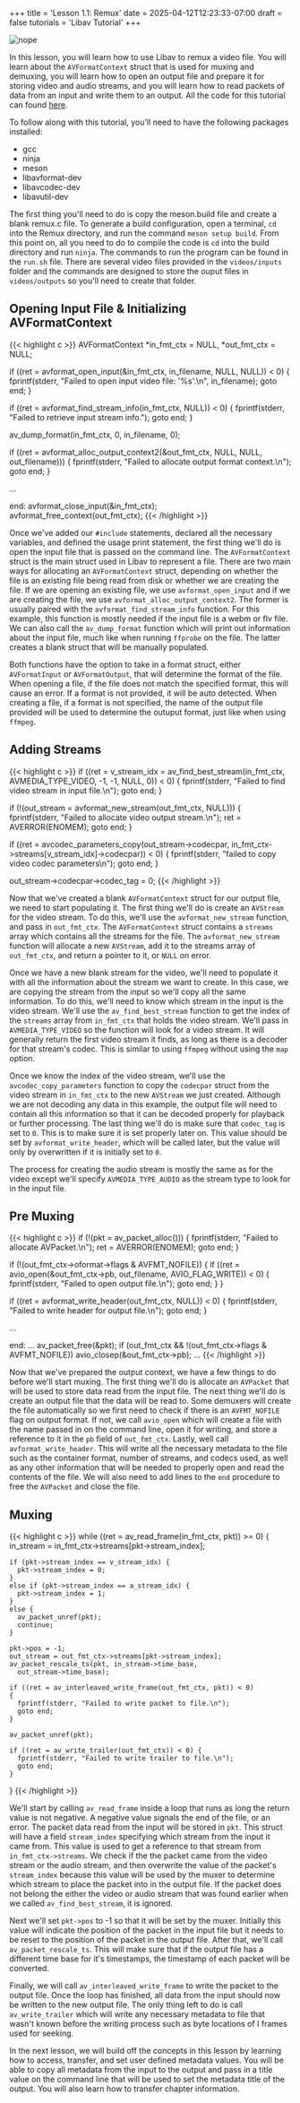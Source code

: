 +++
title = 'Lesson 1.1: Remux'
date = 2025-04-12T12:23:33-07:00
draft = false
tutorials = 'Libav Tutorial'
+++

![nope](/images/LibavTutorial/Lesson_1.1/nope.jpg)

In this lesson, you will learn how to use Libav to remux a video file. You will
learn about the `AVFormatContext` struct that is used for muxing and demuxing,
you will learn how to open an output file and prepare it for storing video and
audio streams, and you will learn how to read packets of data from an input
and write them to an output. All the code for this tutorial can found
[here](https://github.com/danielxhogan/LibavTutorial/tree/main/Lesson%201%3A%20Remux/Lesson%201.1%3A%20Remux).

To follow along with this tutorial, you'll need to have the following packages
installed:
- gcc
- ninja
- meson
- libavformat-dev
- libavcodec-dev
- libavutil-dev

The first thing you'll need to do is copy the meson.build file and create a
blank remux.c file. To generate a build configuration, open a terminal, `cd`
into the Remux directory, and run the command `meson setup build`. From this
point on, all you need to do to compile the code is `cd` into the build
directory and run `ninja`. The commands to run the program can be found in the
`run.sh` file. There are several video files provided in the `videos/inputs`
folder and the commands are designed to store the ouput files in
`videos/outputs` so you'll need to create that folder.

## Opening Input File & Initializing AVFormatContext

{{< highlight c >}}
AVFormatContext *in_fmt_ctx = NULL, *out_fmt_ctx = NULL;

if ((ret = avformat_open_input(&in_fmt_ctx, in_filename,
  NULL, NULL)) < 0)
{
  fprintf(stderr, "Failed to open input video file: '%s'.\n",
    in_filename);
  goto end;
}

if ((ret = avformat_find_stream_info(in_fmt_ctx, NULL)) < 0) {
  fprintf(stderr, "Failed to retrieve input stream info.");
  goto end;
}

av_dump_format(in_fmt_ctx, 0, in_filename, 0);

if ((ret = avformat_alloc_output_context2(&out_fmt_ctx,
  NULL, NULL, out_filename)))
{
  fprintf(stderr, "Failed to allocate output format context.\n");
  goto end;
}

...

end:
  avformat_close_input(&in_fmt_ctx);
  avformat_free_context(out_fmt_ctx);
{{< /highlight >}}

Once we've added our `#include` statements, declared all the necessary
variables, and defined the usage print statement, the first thing we'll do is
open the input file that is passed on the command line. The
`AVFormatContext` struct is the main struct used in Libav to represent a
file. There are two main ways for allocating an `AVFormatContext` struct,
depending on whether the file is an existing file being read from disk or
whether we are creating the file. If we are opening an existing file, we
use `avformat_open_input` and if we are creating the file, we use
`avformat_alloc_output_context2`. The former is usually paired with the
`avformat_find_stream_info` function. For this example, this function is mostly
needed if the input file is a webm or flv file. We can also call the
`av_dump_format` function which will print out information about the input file,
much like when running `ffprobe` on the file. The latter creates a blank struct
that will be manually populated.

Both functions have the option to take in a format
struct, either `AVFormatInput` or `AVFormatOutput`, that will determine
the format of the file. When opening a file, if the file does not match the
specified format, this will cause an error. If a format is not provided, it
will be auto detected. When creating a file, if a format is not specified,
the name of the output file provided will be used to determine the outuput
format, just like when using `ffmpeg`.

## Adding Streams

{{< highlight c >}}
if ((ret = v_stream_idx = av_find_best_stream(in_fmt_ctx,
  AVMEDIA_TYPE_VIDEO, -1, -1, NULL, 0)) < 0)
{
  fprintf(stderr, "Failed to find video stream in input file.\n");
  goto end;
}

if (!(out_stream = avformat_new_stream(out_fmt_ctx, NULL))) {
  fprintf(stderr, "Failed to allocate video output stream.\n");
  ret = AVERROR(ENOMEM);
  goto end;
}

if ((ret = avcodec_parameters_copy(out_stream->codecpar,
  in_fmt_ctx->streams[v_stream_idx]->codecpar)) < 0)
{
  fprintf(stderr, "failed to copy video codec parameters\n");
  goto end;
}

out_stream->codecpar->codec_tag = 0;
{{< /highlight >}}

Now that we've created a blank `AVFormatContext` struct for our output file, we
need to start populating it. The first thing we'll do is create an `AVStream`
for the video stream. To do this, we'll use the `avformat_new_stream` function,
and pass in `out_fmt_ctx`. The `AVFormatContext` struct contains a `streams`
array which contains all the streams for the file. The `avformat_new_stream`
function will allocate a new `AVStream`, add it to the streams array of
`out_fmt_ctx`, and return a pointer to it, or `NULL` on error.

Once we have a new blank stream for the video, we'll need to populate it
with all the information about the stream we want to create. In this case, we
are copying the stream from the input so we'll copy all the same information.
To do this, we'll need to know which stream in the input is the video stream.
We'll use the `av_find_best_stream` function to get the index of the `streams`
array from `in_fmt_ctx` that holds the video stream. We'll pass in
`AVMEDIA_TYPE_VIDEO` so the function will look for a video stream. It will
generally return the first video stream it finds, as long as there is a decoder
for that stream's codec. This is similar to using `ffmpeg` without using the
`map` option.

Once we know the index of the video stream, we'll use the
`avcodec_copy_parameters` function to copy the `codecpar` struct from the video
stream in `in_fmt_ctx` to the new `AVStream` we just created. Although we are
not decoding any data in this example, the output file will need to contain all
this information so that it can be decoded properly for playback or further
processing. The last thing we'll do is make sure that `codec_tag` is set to
`0`. This is to make sure it is set properly later on. This value should be set
by `avformat_write_header`, which will be called later, but the value will only
by overwritten if it is initially set to `0`.

The process for creating the audio stream is mostly the same as for the video
except we'll specify `AVMEDIA_TYPE_AUDIO` as the stream type to look for in the
input file.

## Pre Muxing

{{< highlight c >}}
  if (!(pkt = av_packet_alloc())) {
    fprintf(stderr, "Failed to allocate AVPacket.\n");
    ret = AVERROR(ENOMEM);
    goto end;
  }

  if (!(out_fmt_ctx->oformat->flags & AVFMT_NOFILE)) {
    if ((ret = avio_open(&out_fmt_ctx->pb, out_filename,
      AVIO_FLAG_WRITE)) < 0)
    {
      fprintf(stderr, "Failed to open output file.\n");
      goto end;
    }
  }

  if ((ret = avformat_write_header(out_fmt_ctx, NULL)) < 0) {
    fprintf(stderr, "Failed to write header for output file.\n");
    goto end;
  }

  ...

  end:
    ...
    av_packet_free(&pkt);
    if (out_fmt_ctx && !(out_fmt_ctx->flags & AVFMT_NOFILE))
      avio_closep(&out_fmt_ctx->pb);
    ...
{{< /highlight >}}

Now that we've prepared the output context, we have a few things to do before
we'll start muxing. The first thing we'll do is allocate an `AVPacket` that
will be used to store data read from the input file. The next thing we'll do is
create an output file that the data will be read to. Some demuxers will create
the file automatically so we first need to check if there is an `AVFMT_NOFILE`
flag on output format. If not, we call `avio_open` which will create a file
with the name passed in on the command line, open it for writing, and store a
reference to it in the `pb` field of `out_fmt_ctx`. Lastly, well call
`avformat_write_header`. This will write all the necessary metadata to the
file such as the container format, number of streams, and codecs used,
as well as any other information that will be needed to properly open and read
the contents of the file. We will also need to add lines to the `end` procedure
to free the `AVPacket` and close the file.

## Muxing

{{< highlight c >}}
  while ((ret = av_read_frame(in_fmt_ctx, pkt)) >= 0)
  {
    in_stream = in_fmt_ctx->streams[pkt->stream_index];

    if (pkt->stream_index == v_stream_idx) {
      pkt->stream_index = 0;
    }
    else if (pkt->stream_index == a_stream_idx) {
      pkt->stream_index = 1;
    }
    else {
      av_packet_unref(pkt);
      continue;
    }

    pkt->pos = -1;
    out_stream = out_fmt_ctx->streams[pkt->stream_index];
    av_packet_rescale_ts(pkt, in_stream->time_base,
      out_stream->time_base);

    if ((ret = av_interleaved_write_frame(out_fmt_ctx, pkt)) < 0)
    {
      fprintf(stderr, "Failed to write packet to file.\n");
      goto end;
    }

    av_packet_unref(pkt);

    if ((ret = av_write_trailer(out_fmt_ctx)) < 0) {
      fprintf(stderr, "Failed to write trailer to file.\n");
      goto end;
    }
  }
{{< /highlight >}}

We'll start by calling `av_read_frame` inside a loop that runs as long the
return value is not negative. A negative value signals the end of the file,
or an error. The packet data read from the input will be stored in `pkt`. This
struct will have a field `stream_index` specifying which stream from the input
it came from. This value is used to get a reference to that stream from
`in_fmt_ctx->streams`. We check if the the packet came from the video stream or
the audio stream, and then overwrite the value of the packet's `stream_index`
because this value will be used by the muxer to determine which stream to place
the packet into in the output file. If the packet does not belong the either the
video or audio stream that was found earlier when we called
`av_find_best_stream`, it is ignored.

Next we'll set `pkt->pos` to -1 so that it will be set by the muxer. Initially
this value will indicate the position of the packet in the input file but it
needs to be reset to the position of the packet in the output file. After that,
we'll call `av_packet_rescale_ts`. This will make sure that if the output file
has a different time base for it's timestamps, the timestamp of each packet
will be converted.

Finally, we will call `av_interleaved_write_frame` to write the packet to the
output file. Once the loop has finished, all data from the input should now
be written to the new output file. The only thing left to do is call
`av_write_trailer` which will write any necessary metadata to file that wasn't
known before the writing process such as byte locations of I frames used for
seeking.

In the next lesson, we will build off the concepts in this lesson by learning
how to access, transfer, and set user defined metadata values. You will be
able to copy all metadata from the input to the output and pass in a title
value on the command line that will be used to set the metadata title of the
output. You will also learn how to transfer chapter information.
